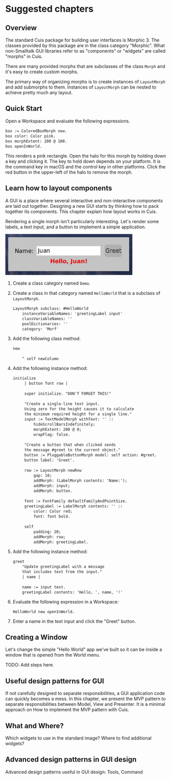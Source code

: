# Suggested chapters

## Overview

The standard Cuis package for building user interfaces is Morphic 3.
The classes provided by this package are in the class category "Morphic".
What non-Smalltalk GUI libraries refer to as "components" or "widgets"
are called "morphs" in Cuis.

There are many provided morphs that are subclasses of the class `Morph`
and it's easy to create custom morphs.

The primary way of organizing morphs is to create instances of `LayoutMorph`
and add submorphs to them.
Instances of `LayoutMorph` can be nested to achieve pretty much any layout.

## Quick Start

Open a Workspace and evaluate the following expressions.

```smalltalk
box := ColoredBoxMorph new.
box color: Color pink.
box morphExtent: 200 @ 100.
box openInWorld.
```

This renders a pink rectangle.
Open the halo for this morph by holding down a key and clicking it.
The key to hold down depends on your platform.
It is the command key in macOS and the control key in other platforms.
Click the red button in the upper-left of the halo to remove the morph.

## Learn how to layout components

A GUI is a place where several interactive and non-interactive components
are laid out together.
Designing a new GUI starts by thinking how to pack together its components.
This chapter explain how layout works in Cuis.

Rendering a single morph isn't particularly interesting.
Let's render some labels, a text input, and a button
to implement a simple application.

![Greeter morph](cuis-morphic-greeter.png)

1. Create a class category named `Demo`.

1. Create a class in that category named `HelloWorld`
   that is a subclass of `LayoutMorph`.

   ```smalltalk
   LayoutMorph subclass: #HelloWorld
       instanceVariableNames: 'greetingLabel input'
       classVariableNames: ''
       poolDictionaries: ''
       category: 'Morf'
   ```

1. Add the following class method:

   ```smalltalk
   new

       ^ self newColumn
   ```

1. Add the following instance method:

   ```smalltalk
   initialize
        | button font row |

        super initialize. "DON'T FORGET THIS!"

        "Create a single-line text input.
        Using zero for the height causes it to calculate
        the minimum required height for a single line."
        input := TextModelMorph withText: '' ::
            hideScrollBarsIndefinitely;
            morphExtent: 200 @ 0;
            wrapFlag: false.

        "Create a button that when clicked sends
        the message #greet to the current object."
        button := PluggableButtonMorph model: self action: #greet.
        button label: 'Greet'.

        row := LayoutMorph newRow
            gap: 10;
            addMorph: (LabelMorph contents: 'Name:');
            addMorph: input;
            addMorph: button.

        font := FontFamily defaultFamilyAndPointSize.
        greetingLabel := LabelMorph contents: '' ::
            color: Color red;
            font: font bold.

        self
            padding: 20;
            addMorph: row;
            addMorph: greetingLabel.
   ```

1. Add the following instance method:

   ```smalltalk
   greet
       "Update greetingLabel with a message
       that includes text from the input."
       | name |

       name := input text.
       greetingLabel contents: 'Hello, ', name, '!'
   ```

1. Evaluate the following expression in a Workspace:

   ```smalltalk
   HelloWorld new openInWorld.
   ```

1. Enter a name in the text input and click the "Greet" button.

## Creating a Window

Let's change the simple "Hello World" app we've built
so it can be inside a window that is opened from the World menu.

TODO: Add steps here.

## Useful design patterns for GUI

If not carefully designed to separate responsibilities, a GUI application code can quickly becomes a mess. In this chapter, we present the MVP pattern to separate responsibilities between Model, View and Presenter. It is a minimal approach on How to implement the MVP pattern with Cuis.

## What and Where?

Which widgets to use in the standard image? Where to find additional widgets?

## Advanced design patterns in GUI design

Advanced design patterns useful in GUI design: Tools, Command
